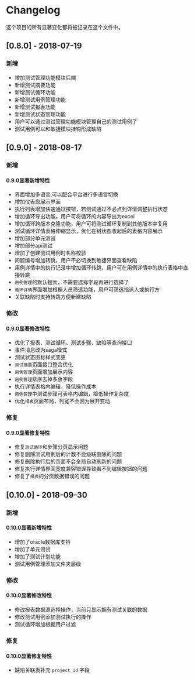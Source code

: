 # Changelog

这个项目的所有显著变化都将被记录在这个文件中。

## [0.8.0] - 2018-07-19

### 新增

- 增加测试管理功能模块后端
- 新增测试摘要功能
- 新增测试循环功能
- 新增测试用例管理功能
- 新增测试报表功能
- 新增测试状态管理功能
- 用户可以通过测试管理功能模块管理自己的测试用例了
- 测试用例可以和敏捷模块挂钩形成缺陷

## [0.9.0] - 2018-08-17

### 新增

#### 0.9.0显著新增特性

- 界面增加多语言,可以配合平台进行多语言切换
- 增加仪表盘展示界面
- 执行列表增加快速通过按钮，若测试通过不必点到详情调整执行状态
- 增加循环导出功能，用户可将循环的内容导出为excel
- 增加循环跨版本克隆功能，用户可将测试循环复制到其他版本中复用
- 测试循环详情表格伸缩显示，优化在树状图收起后的表格内容展示
- 增加部分单元测试
- 增加部分api测试
- 增加了创建测试用例时名称校验
- 问题编号增加转跳，用户不必切换到敏捷界面查看缺陷
- 用例详情中的执行记录中增加循环转跳，用户可在用例详情中的执行表格中直接转跳
- `用例管理`的默认搜索，不需要选择字段再进行选择了
- `循环详情`界面增加根据人员筛选功能，用户可筛选指派人或执行方
- 关联缺陷时支持转跳方便新建缺陷

### 修改

#### 0.9.0显著修改特性

- 优化了报表、测试循环、测试步骤、缺陷等查询接口
- 事件消息改为saga模式
- 测试状态图标样式变更
- `测试摘要`页面接口整合优化
- `用例管理`页面增加展示内容
- `用例管理`排序去掉多余字段
- 执行详情表格内编辑，降低操作成本
- `用例管理`中测试步骤可表格内编辑，降低操作复杂度
- 优化`报表`页面布局，列宽不会因为展开变动

### 修复

#### 0.9.0显著修复特性

- 修复`测试循环`和步骤分页显示问题
- 修复删除测试用例后的计数不会级联删除的问题
- 修复删除执行后的页面不会全局自动刷新的问题
- 修复执行详情界面宽度兼容错误导致看不到编辑按钮的问题
- 修复了`报表`的分页数据错误的问题

## [0.10.0] - 2018-09-30

### 新增

#### 0.10.0显著新增特性

- 增加了oracle数据库支持
- 增加了单元测试
- 增加了测试计划功能
- 测试用例管理添加文件夹层级

### 修改

#### 0.10.0显著修改特性

- 修改报表数据源选择操作，当前只显示拥有测试关联的数据
- 修改测试用例添加测试执行的操作
- 测试循环增加根据用户过滤

### 修复

#### 0.10.0显著修复特性

- 缺陷关联表补充 `project_id` 字段
